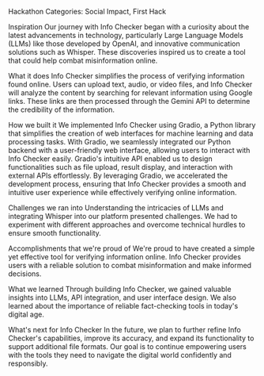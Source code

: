 Hackathon Categories: Social Impact, First Hack

Inspiration
Our journey with Info Checker began with a curiosity about the latest advancements in technology, particularly Large Language Models (LLMs) like those developed by OpenAI, and innovative communication solutions such as Whisper. These discoveries inspired us to create a tool that could help combat misinformation online.

What it does
Info Checker simplifies the process of verifying information found online. Users can upload text, audio, or video files, and Info Checker will analyze the content by searching for relevant information using Google links. These links are then processed through the Gemini API to determine the credibility of the information.

How we built it
We implemented Info Checker using Gradio, a Python library that simplifies the creation of web interfaces for machine learning and data processing tasks. With Gradio, we seamlessly integrated our Python backend with a user-friendly web interface, allowing users to interact with Info Checker easily. Gradio's intuitive API enabled us to design functionalities such as file upload, result display, and interaction with external APIs effortlessly. By leveraging Gradio, we accelerated the development process, ensuring that Info Checker provides a smooth and intuitive user experience while effectively verifying online information.

Challenges we ran into
Understanding the intricacies of LLMs and integrating Whisper into our platform presented challenges. We had to experiment with different approaches and overcome technical hurdles to ensure smooth functionality.

Accomplishments that we're proud of
We're proud to have created a simple yet effective tool for verifying information online. Info Checker provides users with a reliable solution to combat misinformation and make informed decisions.

What we learned
Through building Info Checker, we gained valuable insights into LLMs, API integration, and user interface design. We also learned about the importance of reliable fact-checking tools in today's digital age.

What's next for Info Checker
In the future, we plan to further refine Info Checker's capabilities, improve its accuracy, and expand its functionality to support additional file formats. Our goal is to continue empowering users with the tools they need to navigate the digital world confidently and responsibly.
